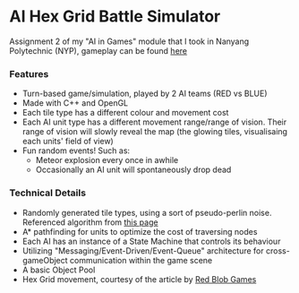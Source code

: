 # AI Hex Grid Battle Simulator

Assignment 2 of my "AI in Games" module that I took in Nanyang Polytechnic (NYP), gameplay can be found [here](https://youtu.be/0HoxhoJ2Qgs?si=PGTMR4yeNYzOFAhI)

### Features
* Turn-based game/simulation, played by 2 AI teams (RED vs BLUE)
* Made with C++ and OpenGL
* Each tile type has a different colour and movement cost
* Each AI unit type has a different movement range/range of vision. Their range of vision will slowly reveal the map (the glowing tiles, visualisaing each units' field of view) 
* Fun random events! Such as:
  * Meteor explosion every once in awhile
  * Occasionally an AI unit will spontaneously drop dead

### Technical Details
* Randomly generated tile types, using a sort of pseudo-perlin noise. Referenced algorithm from [this page](https://rtouti.github.io/graphics/perlin-noise-algorithm)
* A* pathfinding for units to optimize the cost of traversing nodes
* Each AI has an instance of a State Machine that controls its behaviour
* Utilizing "Messaging/Event-Driven/Event-Queue" architecture for cross-gameObject communication within the game scene
* A basic Object Pool
* Hex Grid movement, courtesy of the article by [Red Blob Games](https://www.redblobgames.com/grids/hexagons/)
